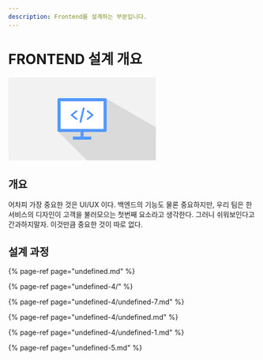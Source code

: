 ```yaml
---
description: Frontend를 설계하는 부분입니다.
---
```


# FRONTEND 설계 개요

![](../../.gitbook/assets/ui-ux.png)

## 개요

 어차피 가장 중요한 것은 UI/UX 이다. 백엔드의 기능도 물론 중요하지만, 우리 팀은 한 서비스의 디자인이 고객을 불러모으는 첫번째 요소라고 생각한다. 그러니 쉬워보인다고 간과하지말자. 이것만큼 중요한 것이 따로 없다.

##  설계 과정

{% page-ref page="undefined.md" %}

{% page-ref page="undefined-4/" %}

{% page-ref page="undefined-4/undefined-7.md" %}

{% page-ref page="undefined-4/undefined.md" %}

{% page-ref page="undefined-4/undefined-1.md" %}

{% page-ref page="undefined-5.md" %}



